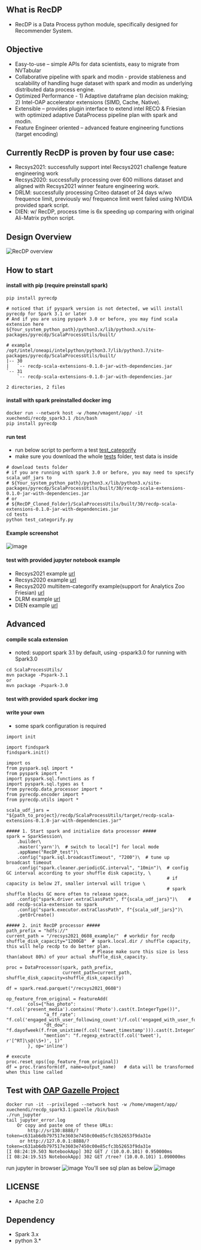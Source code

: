 ## What is RecDP 
* RecDP is a Data Process python module, specifically designed for Recommender System. 

## Objective
* Easy-to-use – simple APIs for data scientists, easy to migrate from NVTabular
* Collaborative pipeline with spark and modin - provide stableness and scalability of handling huge dataset with spark and modin as underlying distributed data process engine.
* Optimized Performance - 1) Adaptive dataframe plan decision making; 2) Intel-OAP accelerator extensions (SIMD, Cache, Native). 
* Extensible – provides plugin interface to extend intel RECO & Friesian with optimized adaptive DataProcess pipeline plan with spark and modin.
* Feature Engineer oriented – advanced feature engineering functions (target encoding) 

## Currently RecDP is proven by four use case:
* Recsys2021: successfully support intel Recsys2021 challenge feature engineering work
* Recsys2020: successfully processing over 600 millions dataset and aligned with Recsys2021 winner feature engineering work.
* DRLM: successfully processing Criteo dataset of 24 days w/wo frequence limit, previously wo/ frequence limit went failed using NVIDIA provided spark script.
* DIEN: w/ RecDP, process time is 6x speeding up comparing with original Ali-Matrix python script. 

## Design Overview
![RecDP overview](resources/recdp_overview.png)

## How to start
#### install with pip (require preinstall spark)
```
pip install pyrecdp

# noticed that if pyspark version is not detected, we will install pyrecdp for Spark 3.1 or later
# And if you are using pyspark 3.0 or before, you may find scala extension here
${Your_system_python_path}/python3.x/lib/python3.x/site-packages/pyrecdp/ScalaProcessUtils/built/

# example
/opt/intel/oneapi/intelpython/python3.7/lib/python3.7/site-packages/pyrecdp/ScalaProcessUtils/built/
|-- 30
|   `-- recdp-scala-extensions-0.1.0-jar-with-dependencies.jar
`-- 31
    `-- recdp-scala-extensions-0.1.0-jar-with-dependencies.jar

2 directories, 2 files
```

#### install with spark preinstalled docker img
```
docker run --network host -w /home/vmagent/app/ -it xuechendi/recdp_spark3.1 /bin/bash
pip install pyrecdp
```

#### run test
* run below script to perform a test
[test_categorify](tests/test_categorify.py)
* make sure you download the whole [tests](tests) folder, test data is inside
```
# download tests folder
# if you are running with spark 3.0 or before, you may need to specify scala_udf_jars to
# ${Your_system_python_path}/python3.x/lib/python3.x/site-packages/pyrecdp/ScalaProcessUtils/built/30/recdp-scala-extensions-0.1.0-jar-with-dependencies.jar
# or
# ${RecDP_Cloned_Folder}/ScalaProcessUtils/built/30/recdp-scala-extensions-0.1.0-jar-with-dependencies.jar
cd tests
python test_categorify.py
```

#### Example screenshot
![image](https://user-images.githubusercontent.com/4355494/144941079-9a06fc88-38fe-454a-b33a-b559edc636de.png)

#### test with provided jupyter notebook example
* Recsys2021 example [url](https://github.com/oap-project/recdp/blob/master/examples/notebooks/recsys2021/final_submission_feature_engineering.ipynb)
* Recsys2020 example [url](https://github.com/oap-project/recdp/blob/master/examples/notebooks/recsys2020/recsys2020_feature_engineering.ipynb)
* Recsys2020 multiitem-categorify example(support for Analytics Zoo Friesian) [url](https://github.com/oap-project/recdp/blob/master/examples/notebooks/recsys2020/recsys_for_friesian_integration.ipynb)
* DLRM example [url](https://github.com/oap-project/recdp/blob/master/examples/notebooks/dlrm/DLRM_Performance.ipynb)
* DIEN example [url](https://github.com/oap-project/recdp/blob/master/examples/notebooks/dien/dien_data_process.ipynb)

## Advanced
#### compile scala extension
* noted: support spark 3.1 by default, using -pspark3.0 for running with Spark3.0
```
cd ScalaProcessUtils/
mvn package -Pspark-3.1
or
mvn package -Pspark-3.0
```

#### test with provided spark docker img

#### write your own
* some spark configuration is required
```
import init

import findspark
findspark.init()

import os
from pyspark.sql import *
from pyspark import *
import pyspark.sql.functions as f
import pyspark.sql.types as t
from pyrecdp.data_processor import *
from pyrecdp.encoder import *
from pyrecdp.utils import *

scala_udf_jars = "${path_to_project}/recdp/ScalaProcessUtils/target/recdp-scala-extensions-0.1.0-jar-with-dependencies.jar"

##### 1. Start spark and initialize data processor #####
spark = SparkSession\
    .builder\
    .master('yarn')\  # switch to local[*] for local mode
    .appName("RecDP_test")\
    .config("spark.sql.broadcastTimeout", "7200")\  # tune up broadcast timeout
    .config("spark.cleaner.periodicGC.interval", "10min")\  # config GC interval according to your shuffle disk capacity, \
                                                            # if capacity is below 2T, smaller interval will trigue \
                                                            # spark shuffle blocks GC more often to release space.
    .config("spark.driver.extraClassPath", f"{scala_udf_jars}")\    # add recdp-scala-extension to spark
    .config("spark.executor.extraClassPath", f"{scala_udf_jars}")\
    .getOrCreate()
    
##### 2. init RecDP processor #####
path_prefix = "hdfs://"
current_path = "/recsys2021_0608_example/"  # workdir for recdp
shuffle_disk_capacity="1200GB"  # spark.local.dir / shuffle capacity, this will help recdp to do better plan.
                                # Please make sure this size is less than(about 80%) of your actual shuffle_disk_capacity.

proc = DataProcessor(spark, path_prefix,
                     current_path=current_path, shuffle_disk_capacity=shuffle_disk_capacity)

df = spark.read.parquet("/recsys2021_0608")

op_feature_from_original = FeatureAdd(
        cols={"has_photo": "f.col('present_media').contains('Photo').cast(t.IntegerType())",              
              "a_ff_rate": "f.col('engaged_with_user_following_count')/f.col('engaged_with_user_follower_count')",
              "dt_dow": "f.dayofweek(f.from_unixtime(f.col('tweet_timestamp'))).cast(t.IntegerType())",        
              "mention": "f.regexp_extract(f.col('tweet'), r'[^RT]\s@(\S+)', 1)"
        }, op='inline')

# execute
proc.reset_ops([op_feature_from_original])
df = proc.transform(df, name=output_name)   # data will be transformed when this line called
```

## Test with [OAP Gazelle Project](https://github.com/oap-project/gazelle_plugin)
```
docker run -it --privileged --network host -w /home/vmagent/app/ xuechendi/recdp_spark3.1:gazelle /bin/bash
./run_jupyter
tail jupyter_error.log
    Or copy and paste one of these URLs:
        http://sr130:8888/?token=c631ab6db797517e3603e7450c00e85cfc3b52653f9da31e
     or http://127.0.0.1:8888/?token=c631ab6db797517e3603e7450c00e85cfc3b52653f9da31e
[I 08:24:19.503 NotebookApp] 302 GET / (10.0.0.101) 0.950000ms
[I 08:24:19.515 NotebookApp] 302 GET /tree? (10.0.0.101) 1.090000ms
```
run jupyter in browser
![image](https://user-images.githubusercontent.com/4355494/130717509-df77342d-67c8-4c40-b764-012cdfc6353f.png)
You'll see sql plan as below
![image](https://user-images.githubusercontent.com/4355494/130717645-535a0807-a7d8-4968-884e-f0527bb7ccad.png)


## LICENSE
* Apache 2.0

## Dependency
* Spark 3.x
* python 3.*
